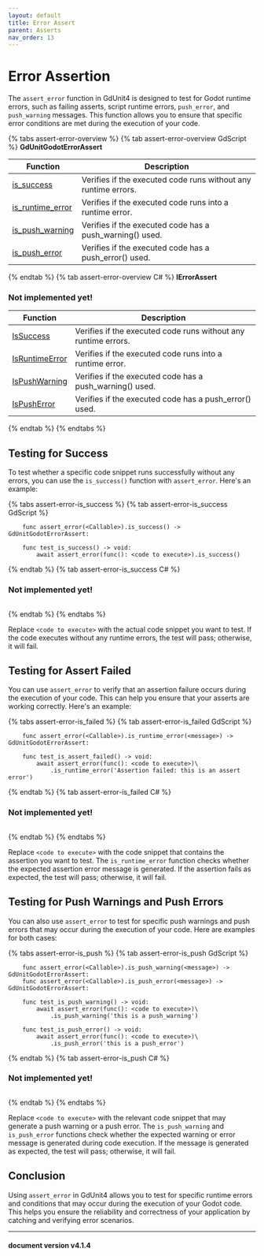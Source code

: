 ```yaml
---
layout: default
title: Error Assert
parent: Asserts
nav_order: 13
---
```


# Error Assertion

The `assert_error` function in GdUnit4 is designed to test for Godot runtime errors, such as failing asserts, script runtime errors, `push_error`, and `push_warning` messages. This function allows you to ensure that specific error conditions are met during the execution of your code.


{% tabs assert-error-overview %}
{% tab assert-error-overview GdScript %}
**GdUnitGodotErrorAssert**<br>

|Function|Description|
|--- | --- |
|[is_success](/gdUnit4/asserts/assert-error/#testing-for-success)| Verifies if the executed code runs without any runtime errors.|
|[is_runtime_error](/gdUnit4/asserts/assert-error/#testing-for-assert-failed)| Verifies if the executed code runs into a runtime error.|
|[is_push_warning](/gdUnit4/asserts/assert-error/#testing-for-push-warnings-and-push-errors)| Verifies if the executed code has a push_warning() used.|
|[is_push_error](/gdUnit4/asserts/assert-error/#testing-for-push-warnings-and-push-errors)| Verifies if the executed code has a push_error() used.|

{% endtab %}
{% tab assert-error-overview C# %}
**IErrorAssert**<br>

### Not implemented yet!

|Function|Description|
|--- | --- |
|[IsSuccess](/gdUnit4/asserts/assert-error/#testing-for-success)| Verifies if the executed code runs without any runtime errors.|
|[IsRuntimeError](/gdUnit4/asserts/assert-error/#testing-for-assert-failed)| Verifies if the executed code runs into a runtime error.|
|[IsPushWarning](/gdUnit4/asserts/assert-error/#testing-for-push-warnings-and-push-errors)| Verifies if the executed code has a push_warning() used.|
|[IsPushError](/gdUnit4/asserts/assert-error/#testing-for-push-warnings-and-push-errors)| Verifies if the executed code has a push_error() used.|

{% endtab %}
{% endtabs %}

## Testing for Success

To test whether a specific code snippet runs successfully without any errors, you can use the `is_success()` function with `assert_error`. Here's an example:

{% tabs assert-error-is_success %}
{% tab assert-error-is_success GdScript %}
```gdscript
    func assert_error(<Callable>).is_success() -> GdUnitGodotErrorAssert:
```

```gdscript
    func test_is_success() -> void:
        await assert_error(func(): <code to execute>).is_success()
```
{% endtab %}
{% tab assert-error-is_success C# %}
### Not implemented yet!
```cs
```
{% endtab %}
{% endtabs %}

Replace `<code to execute>` with the actual code snippet you want to test. If the code executes without any runtime errors, the test will pass; otherwise, it will fail.

## Testing for Assert Failed

You can use `assert_error` to verify that an assertion failure occurs during the execution of your code. This can help you ensure that your asserts are working correctly. Here's an example:

{% tabs assert-error-is_failed %}
{% tab assert-error-is_failed GdScript %}
```gdscript
    func assert_error(<Callable>).is_runtime_error(<message>) -> GdUnitGodotErrorAssert:
```

```gdscript
    func test_is_assert_failed() -> void:
        await assert_error(func(): <code to execute>)\
            .is_runtime_error('Assertion failed: this is an assert error')
```
{% endtab %}
{% tab assert-error-is_failed C# %}
### Not implemented yet!
```cs
```
{% endtab %}
{% endtabs %}

Replace `<code to execute>` with the code snippet that contains the assertion you want to test. The `is_runtime_error` function checks whether the expected assertion error message is generated. If the assertion fails as expected, the test will pass; otherwise, it will fail.

## Testing for Push Warnings and Push Errors

You can also use `assert_error` to test for specific push warnings and push errors that may occur during the execution of your code. Here are examples for both cases:

{% tabs assert-error-is_push %}
{% tab assert-error-is_push GdScript %}
```gdscript
    func assert_error(<Callable>).is_push_warning(<message>) -> GdUnitGodotErrorAssert:
    func assert_error(<Callable>).is_push_error(<message>) -> GdUnitGodotErrorAssert:
```

```gdscript
    func test_is_push_warning() -> void:
        await assert_error(func(): <code to execute>)\
            .is_push_warning('this is a push_warning')

    func test_is_push_error() -> void:
        await assert_error(func(): <code to execute>)\
            .is_push_error('this is a push_error')
```
{% endtab %}
{% tab assert-error-is_push C# %}
### Not implemented yet!
```cs
```
{% endtab %}
{% endtabs %}

Replace `<code to execute>` with the relevant code snippet that may generate a push warning or a push error. The `is_push_warning` and `is_push_error` functions check whether the expected warning or error message is generated during code execution. If the message is generated as expected, the test will pass; otherwise, it will fail.

## Conclusion

Using `assert_error` in GdUnit4 allows you to test for specific runtime errors and conditions that may occur during the execution of your Godot code. This helps you ensure the reliability and correctness of your application by catching and verifying error scenarios.

---
<h4> document version v4.1.4 </h4>
